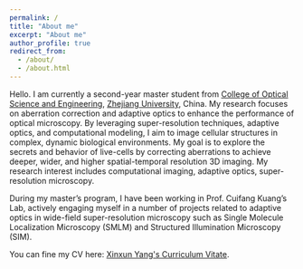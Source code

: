 ```yaml
---
permalink: /
title: "About me"
excerpt: "About me"
author_profile: true
redirect_from: 
  - /about/
  - /about.html
---
```


Hello.
I am currently a second-year master student from [College of Optical Science and Engineering](http://opt.zju.edu.cn/), [Zhejiang University](https://www.zju.edu.cn/), China. My research focuses on aberration correction and adaptive optics to enhance the performance of optical microscopy. By leveraging super-resolution techniques, adaptive optics, and computational modeling, I aim to image cellular structures in complex, dynamic biological environments. My goal is to explore the secrets and behavior of live-cells by correcting aberrations to achieve deeper, wider, and higher spatial-temporal resolution 3D imaging. My research interest includes computational imaging, adaptive optics, super-resolution microscopy.

During my master’s program, I have been working in Prof. Cuifang Kuang’s Lab, actively engaging myself in a number of projects related to adaptive optics in wide-field super-resolution microscopy such as Single Molecule Localization Microscopy (SMLM) and Structured Illumination Microscopy (SIM). 

You can fine my CV here: [Xinxun Yang's Curriculum Vitate](../assets/Curriculum_Vitate.pdf).





